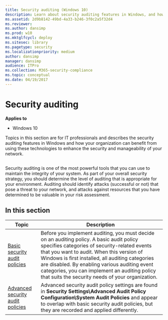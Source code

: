 ```yaml
---
title: Security auditing (Windows 10)
description: Learn about security auditing features in Windows, and how your organization can benefit from using them to make your network more secure and easily managed.
ms.assetid: 2d9b8142-49bd-4a33-b246-3f0c2a5f32d4
ms.reviewer: 
ms.author: dansimp
ms.prod: w10
ms.mktglfcycl: deploy
ms.sitesec: library
ms.pagetype: security
ms.localizationpriority: medium
author: dansimp
manager: dansimp
audience: ITPro
ms.collection: M365-security-compliance
ms.topic: conceptual
ms.date: 04/19/2017
---
```


# Security auditing

**Applies to**
-   Windows 10

Topics in this section are for IT professionals and describes the security auditing features in Windows and how your organization can benefit from using these technologies to enhance the security and manageability of your network.

## <a href="" id="bkmk-over"></a>

Security auditing is one of the most powerful tools that you can use to maintain the integrity of your system. As part of your overall security strategy, you should determine the level of auditing that is appropriate for your environment. Auditing should identify attacks (successful or not) that pose a threat to your network, and attacks against resources that you have determined to be valuable in your risk assessment.

## In this section

| Topic | Description |
| - | - |
|[Basic security audit policies](basic-security-audit-policies.md) |Before you implement auditing, you must decide on an auditing policy. A basic audit policy specifies categories of security-related events that you want to audit. When this version of Windows is first installed, all auditing categories are disabled. By enabling various auditing event categories, you can implement an auditing policy that suits the security needs of your organization. |
|[Advanced security audit policies](advanced-security-auditing.md) |Advanced security audit policy settings are found in **Security Settings\Advanced Audit Policy Configuration\System Audit Policies** and appear to overlap with basic security audit policies, but they are recorded and applied differently. |



